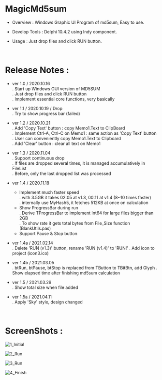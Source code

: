 # MagicMd5sum

- Overview : Windows Graphic UI Program of md5sum, Easy to use.

- Develop Tools : Delphi 10.4.2 using Indy component.

- Usage : Just drop files and click RUN button.

<br/>

# Release Notes :

- ver 1.0 / 2020.10.16 \
  . Start up Windows GUI version of MD5SUM \
  . Just drop files and click RUN button \
  . Implement essential core functions, very basically

- ver 1.1 / 2020.10.19 / Drop \
  . Try to show progress bar (failed)

- ver 1.2 / 2020.10.21 \
  . Add 'Copy Text' button : copy Memo1.Text to ClipBoard \
  . Implement Ctrl-A, Ctrl-C on Memo1 : same action as 'Copy Text' button \
  . User can conveniently copy Memo1.Text to Clipboard \
  . Add 'Clear' button : clear all text on Memo1

- ver 1.3 / 2020.11.04 \
  . Support continuous drop \
  . If files are dropped several times, it is managed accumulatively in FileList \
  . Before, only the last dropped list was processed

- ver 1.4 / 2020.11.18
  - Implement much faster speed \
    . with 3.5GB it takes 02:05 at v1.3, 00:11 at v1.4 (8~10 times faster) \
    . internally use MyHash5, it fetches 512KB at once on calculation
  - Show ProgressBar during run \
    . Derive TProgressBar to implement Int64 for large files bigger than 2GB \
    . To show rate it gets total bytes from File_Size function (BlankUtils.pas)
  - Support Pause & Stop button

- ver 1.4a / 2021.02.14 \
  . Delete 'RUN (v1.3)' button, rename 'RUN (v1.4)' to 'RUN!'
  . Add icon to project (icon3.ico)

- ver 1.4b / 2021.03.05 \
  . btRun, btPause, btStop is replaced from TButton to TBitBtn, add Glyph
  . Show elapsed time after finishing md5sum calculation

- ver 1.5 / 2021.03.29 \
  . Show total size when file added

- ver 1.5a / 2021.04.11 \
  . Apply 'Sky' style, design changed


<br/>

# ScreenShots :

![1_Initial](https://user-images.githubusercontent.com/26485313/114305135-d843bf80-9b11-11eb-9ec5-fc84a03ac26e.png)

![2_Run](https://user-images.githubusercontent.com/26485313/114305136-d974ec80-9b11-11eb-9d5b-d09eccfa6f1e.png)

![3_Run](https://user-images.githubusercontent.com/26485313/114305137-d974ec80-9b11-11eb-97b5-6ad1c439601e.png)

![4_Finish](https://user-images.githubusercontent.com/26485313/114305138-da0d8300-9b11-11eb-918f-98b64f832e41.png)

<br/><br/>
